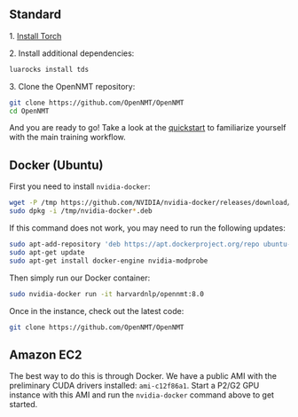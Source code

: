 ## Standard

1\. [Install Torch](http://torch.ch/docs/getting-started.html)

2\. Install additional dependencies:

```bash
luarocks install tds
```

3\. Clone the OpenNMT repository:

```bash
git clone https://github.com/OpenNMT/OpenNMT
cd OpenNMT
```

And you are ready to go! Take a look at the [quickstart](quickstart.md) to familiarize yourself with the main training workflow.

## Docker (Ubuntu)

First you need to install `nvidia-docker`:

```bash
wget -P /tmp https://github.com/NVIDIA/nvidia-docker/releases/download/v1.0.0-rc.3/nvidia-docker_1.0.0.rc.3-1_amd64.deb
sudo dpkg -i /tmp/nvidia-docker*.deb
```

If this command does not work, you may need to run the following updates:

```bash
sudo apt-add-repository 'deb https://apt.dockerproject.org/repo ubuntu-xenial main'
sudo apt-get update
sudo apt-get install docker-engine nvidia-modprobe
```

Then simply run our Docker container:

```bash
sudo nvidia-docker run -it harvardnlp/opennmt:8.0
```

Once in the instance, check out the latest code:

```bash
git clone https://github.com/OpenNMT/OpenNMT
```

## Amazon EC2

The best way to do this is through Docker. We have a public AMI with the preliminary CUDA drivers installed: `ami-c12f86a1`. Start a P2/G2 GPU instance with this AMI and run the `nvidia-docker` command above to get started.
